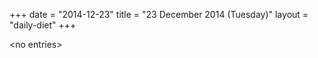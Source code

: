 +++
date = "2014-12-23"
title = "23 December 2014 (Tuesday)"
layout = "daily-diet"
+++

\<no entries\>